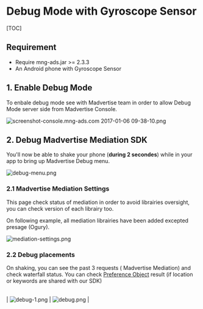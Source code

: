 # Debug Mode with Gyroscope Sensor


[TOC]

## Requirement

 - Require mng-ads.jar >= 2.3.3
 - An Android phone with Gyroscope Sensor


## 1. Enable Debug Mode
To enbale debug mode see with Madvertise team in order to allow Debug Mode server side from Madvertise Console.

![screenshot-console.mng-ads.com 2017-01-06 09-38-10.png](https://bitbucket.org/repo/aen579/images/1429524612-screenshot-console.mng-ads.com%202017-01-06%2009-38-10.png)


## 2. Debug Madvertise Mediation SDK

You'll now be able to shake your phone (**during 2 secondes**) while in your app to bring up Madvertise Debug menu.

![debug-menu.png](https://bitbucket.org/repo/GyRXRR/images/2129476937-debug-menu.png)

### 2.1 Madvertise Mediation Settings

This page check status of mediation in order to avoid librairies oversight, you can check version of each librairy too.

On following example, all mediation librairies have been added excepted presage (Ogury).

![mediation-settings.png](https://bitbucket.org/repo/GyRXRR/images/2114839361-mediation-settings.png)


### 2.2 Debug placements

On shaking, you can see the past 3 requests ( Madvertise Mediation) and check waterfall status. You can check [Preference Object] result (if location or keywords are shared with our SDK)

|      |    |
| --------|---------|
| 
![debug-1.png](https://bitbucket.org/repo/GyRXRR/images/2869168639-debug-1.png)  | ![debug.png](https://bitbucket.org/repo/GyRXRR/images/414804944-debug.png)  |



[Preference Object]:https://bitbucket.org/mngcorp/mngads-demo-android/wiki/Home#markdown-header-preferences-object
